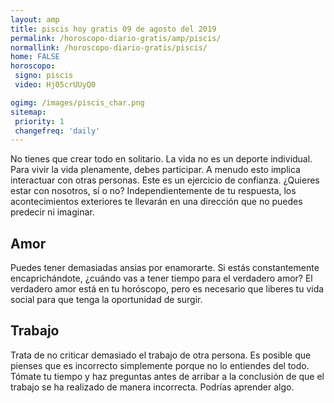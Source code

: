 ```yaml
---
layout: amp
title: piscis hoy gratis 09 de agosto del 2019 
permalink: /horoscopo-diario-gratis/amp/piscis/
normallink: /horoscopo-diario-gratis/piscis/
home: FALSE
horoscopo:
 signo: piscis
 video: Hj05crUUyQ0

ogimg: /images/piscis_char.png
sitemap:
 priority: 1
 changefreq: 'daily'
---
```



No tienes que crear todo en solitario. La vida no es un deporte individual. Para vivir la vida plenamente, debes participar. A menudo esto implica interactuar con otras personas. Este es un ejercicio de confianza. ¿Quieres estar con nosotros, sí o no? Independientemente de tu respuesta, los acontecimientos exteriores te llevarán en una dirección que no puedes predecir ni imaginar.

## Amor

Puedes tener demasiadas ansias por enamorarte. Si estás constantemente encaprichándote, ¿cuándo vas a tener tiempo para el verdadero amor? El verdadero amor está en tu horóscopo, pero es necesario que liberes tu vida social para que tenga la oportunidad de surgir.

## Trabajo

Trata de no criticar demasiado el trabajo de otra persona. Es posible que pienses que es incorrecto simplemente porque no lo entiendes del todo. Tómate tu tiempo y haz preguntas antes de arribar a la conclusión de que el trabajo se ha realizado de manera incorrecta. Podrías aprender algo.